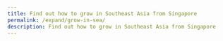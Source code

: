 ```yaml
---
title: Find out how to grow in Southeast Asia from Singapore
permalink: /expand/grow-in-sea/
description: Find out how to grow in Southeast Asia from Singapore
---
```

